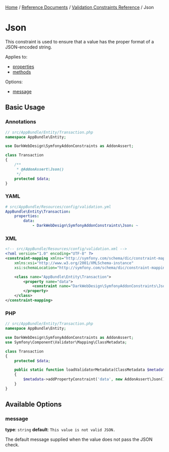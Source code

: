 [Home](../../index.md) /
[Reference Documents](../index.md) /
[Validation Constraints Reference](index.md) /
Json

# Json

This constraint is used to ensure that a value has the proper format of a JSON-encoded string.

Applies to:

* [properties](http://symfony.com/doc/4.0/validation.html#properties)
* [methods](http://symfony.com/doc/4.0/validation.html#getters)

Options:

* [message](#message)

## Basic Usage

### Annotations

```php
// src/AppBundle/Entity/Transaction.php
namespace AppBundle\Entity;

use DarkWebDesign\SymfonyAddonConstraints as AddonAssert;

class Transaction
{
    /**
     * @AddonAssert\Json()
     */
    protected $data;
}
```

### YAML

```yaml
# src/AppBundle/Resources/config/validation.yml
AppBundle\Entity\Transaction:
    properties:
        data:
            - DarkWebDesign\SymfonyAddonConstraints\Json: ~
```

### XML

```xml
<!-- src/AppBundle/Resources/config/validation.xml -->
<?xml version="1.0" encoding="UTF-8" ?>
<constraint-mapping xmlns="http://symfony.com/schema/dic/constraint-mapping"
    xmlns:xsi="http://www.w3.org/2001/XMLSchema-instance"
    xsi:schemaLocation="http://symfony.com/schema/dic/constraint-mapping http://symfony.com/schema/dic/constraint-mapping/constraint-mapping-1.0.xsd">

    <class name="AppBundle\Entity\Transaction">
        <property name="data">
            <constraint name="DarkWebDesign\SymfonyAddonConstraints\Json" />
        </property>
    </class>
</constraint-mapping>
```

### PHP

```php
// src/AppBundle/Entity/Transaction.php
namespace AppBundle\Entity;

use DarkWebDesign\SymfonyAddonConstraints as AddonAssert;
use Symfony\Component\Validator\Mapping\ClassMetadata;

class Transaction
{
    protected $data;

    public static function loadValidatorMetadata(ClassMetadata $metadata)
    {
        $metadata->addPropertyConstraint('data', new AddonAssert\Json());
    }
}
```

## Available Options

### message

**type**: `string` **default**: `This value is not valid JSON.`

The default message supplied when the value does not pass the JSON check.
